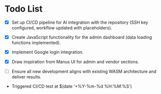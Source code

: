 # Todo List

- [x] Set up CI/CD pipeline for AI integration with the repository (SSH key configured, workflow updated with placeholders).
- [x] Create JavaScript functionality for the admin dashboard (data loading functions implemented).
- [x] Implement Google login integration.
- [x] Draw inspiration from Manus UI for admin and vendor sections.
- [ ] Ensure all new development aligns with existing WASM architecture and deliver results.



- Triggered CI/CD test at $(date '+%Y-%m-%d %H:%M:%S')

